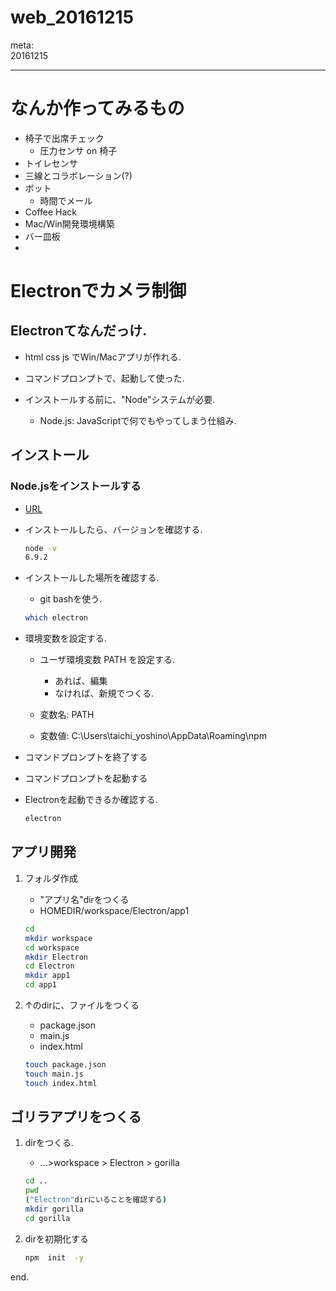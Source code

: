 web_20161215
============

meta:  
20161215

---

# なんか作ってみるもの

- 椅子で出席チェック
	- 圧力センサ on 椅子
- トイレセンサ
- 三線とコラボレーション(?)
- ボット
	- 時間でメール
- Coffee Hack
- Mac/Win開発環境構築
- バー皿板
- 



# Electronでカメラ制御

## Electronてなんだっけ.

- html css js でWin/Macアプリが作れる.
- コマンドプロンプトで、起動して使った.

- インストールする前に、"Node"システムが必要.
	- Node.js: JavaScriptで何でもやってしまう仕組み.


## インストール

### Node.jsをインストールする

- [URL]( https://nodejs.org/en/download/ )

- インストールしたら、バージョンを確認する.

	```cmd
	node -v
	6.9.2
	```

- インストールした場所を確認する.
	- git bashを使う.

	```bash
	which electron
	```

- 環境変数を設定する.
	- ユーザ環境変数 PATH を設定する.
		- あれば、編集
		- なければ、新規でつくる.

	- 変数名: PATH
	- 変数値: C:\Users\taichi_yoshino\AppData\Roaming\npm

- コマンドプロンプトを終了する

- コマンドプロンプトを起動する
- Electronを起動できるか確認する.
	
	```cmd
	electron
	```


## アプリ開発

1. フォルダ作成
	- "アプリ名"dirをつくる
	- HOMEDIR/workspace/Electron/app1

	```bash
	cd
	mkdir workspace
	cd workspace
	mkdir Electron
	cd Electron
	mkdir app1
	cd app1
	```

2. ↑のdirに、ファイルをつくる
	- package.json
	- main.js
	- index.html

	```bash
	touch package.json
	touch main.js
	touch index.html
	```



## ゴリラアプリをつくる

1. dirをつくる.
	- ...>workspace > Electron > gorilla

	```bash
	cd ..
	pwd
	("Electron"dirにいることを確認する)
	mkdir gorilla
	cd gorilla
	```

2. dirを初期化する

	```bash
	npm  init  -y
	```








end.
